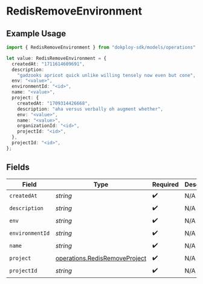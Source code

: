 # RedisRemoveEnvironment

## Example Usage

```typescript
import { RedisRemoveEnvironment } from "dokploy-sdk/models/operations";

let value: RedisRemoveEnvironment = {
  createdAt: "1711614609691",
  description:
    "gadzooks apricot quick unlike willing tensely now even but cone",
  env: "<value>",
  environmentId: "<id>",
  name: "<value>",
  project: {
    createdAt: "1709314426668",
    description: "aha versus verbally oh augment whether",
    env: "<value>",
    name: "<value>",
    organizationId: "<id>",
    projectId: "<id>",
  },
  projectId: "<id>",
};
```

## Fields

| Field                                                                          | Type                                                                           | Required                                                                       | Description                                                                    |
| ------------------------------------------------------------------------------ | ------------------------------------------------------------------------------ | ------------------------------------------------------------------------------ | ------------------------------------------------------------------------------ |
| `createdAt`                                                                    | *string*                                                                       | :heavy_check_mark:                                                             | N/A                                                                            |
| `description`                                                                  | *string*                                                                       | :heavy_check_mark:                                                             | N/A                                                                            |
| `env`                                                                          | *string*                                                                       | :heavy_check_mark:                                                             | N/A                                                                            |
| `environmentId`                                                                | *string*                                                                       | :heavy_check_mark:                                                             | N/A                                                                            |
| `name`                                                                         | *string*                                                                       | :heavy_check_mark:                                                             | N/A                                                                            |
| `project`                                                                      | [operations.RedisRemoveProject](../../models/operations/redisremoveproject.md) | :heavy_check_mark:                                                             | N/A                                                                            |
| `projectId`                                                                    | *string*                                                                       | :heavy_check_mark:                                                             | N/A                                                                            |